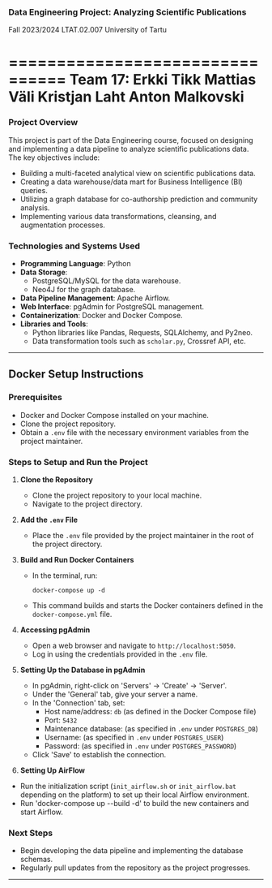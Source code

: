 ### Data Engineering Project: Analyzing Scientific Publications

Fall 2023/2024
LTAT.02.007
University of Tartu

================================
Team 17:
Erkki Tikk
Mattias Väli
Kristjan Laht
Anton Malkovski
================================

### Project Overview

This project is part of the Data Engineering course, focused on designing and implementing a data pipeline to analyze scientific publications data. The key objectives include:

- Building a multi-faceted analytical view on scientific publications data.
- Creating a data warehouse/data mart for Business Intelligence (BI) queries.
- Utilizing a graph database for co-authorship prediction and community analysis.
- Implementing various data transformations, cleansing, and augmentation processes.

### Technologies and Systems Used

- **Programming Language**: Python
- **Data Storage**:
  - PostgreSQL/MySQL for the data warehouse.
  - Neo4J for the graph database.
- **Data Pipeline Management**: Apache Airflow.
- **Web Interface**: pgAdmin for PostgreSQL management.
- **Containerization**: Docker and Docker Compose.
- **Libraries and Tools**:
  - Python libraries like Pandas, Requests, SQLAlchemy, and Py2neo.
  - Data transformation tools such as `scholar.py`, Crossref API, etc.

---

## Docker Setup Instructions

### Prerequisites

- Docker and Docker Compose installed on your machine.
- Clone the project repository.
- Obtain a `.env` file with the necessary environment variables from the project maintainer.

### Steps to Setup and Run the Project

1. **Clone the Repository**

   - Clone the project repository to your local machine.
   - Navigate to the project directory.

2. **Add the `.env` File**

   - Place the `.env` file provided by the project maintainer in the root of the project directory.

3. **Build and Run Docker Containers**

   - In the terminal, run:
     ```
     docker-compose up -d
     ```
   - This command builds and starts the Docker containers defined in the `docker-compose.yml` file.

4. **Accessing pgAdmin**

   - Open a web browser and navigate to `http://localhost:5050`.
   - Log in using the credentials provided in the `.env` file.

5. **Setting Up the Database in pgAdmin**

   - In pgAdmin, right-click on 'Servers' -> 'Create' -> 'Server'.
   - Under the 'General' tab, give your server a name.
   - In the 'Connection' tab, set:
     - Host name/address: `db` (as defined in the Docker Compose file)
     - Port: `5432`
     - Maintenance database: (as specified in `.env` under `POSTGRES_DB`)
     - Username: (as specified in `.env` under `POSTGRES_USER`)
     - Password: (as specified in `.env` under `POSTGRES_PASSWORD`)
   - Click 'Save' to establish the connection.

6. **Setting Up AirFlow**

- Run the initialization script (`init_airflow.sh` or `init_airflow.bat` depending on the platform) to set up their local Airflow environment.
- Run 'docker-compose up --build -d' to build the new containers and start Airflow.

### Next Steps

- Begin developing the data pipeline and implementing the database schemas.
- Regularly pull updates from the repository as the project progresses.

---

